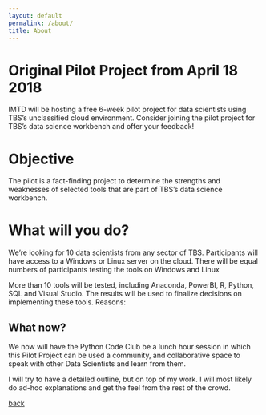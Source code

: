 ```yaml
---
layout: default
permalink: /about/
title: About 
---
```




# Original Pilot Project from April 18 2018
IMTD will be hosting a free 6-week pilot project for data scientists using TBS’s unclassified cloud environment.
Consider joining the pilot project for TBS’s data science workbench and offer your feedback!
# Objective
The pilot is a fact-finding project to determine the strengths and weaknesses of selected tools that are part of TBS’s data science workbench.

# What will you do?
We’re looking for 10 data scientists from any sector of TBS. Participants will have access to a Windows or Linux server on the cloud. There will be equal numbers of participants testing the tools on Windows and Linux

More than 10 tools will be tested, including Anaconda, PowerBI, R, Python, SQL and Visual Studio. The results will be used to finalize decisions on implementing these tools.
Reasons:

## What now?

We now will have the Python Code Club be a lunch hour session in which this Pilot Project can be used a community, and collaborative space to speak with other Data Scientists and learn from them.

I will try to have a detailed outline, but on top of my work. I will most likely do ad-hoc explanations and get the feel from the rest of the crowd. 




[back](./)